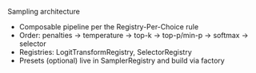 Sampling architecture
- Composable pipeline per the Registry-Per-Choice rule
- Order: penalties → temperature → top-k → top-p/min-p → softmax → selector
- Registries: LogitTransformRegistry, SelectorRegistry
- Presets (optional) live in SamplerRegistry and build via factory

